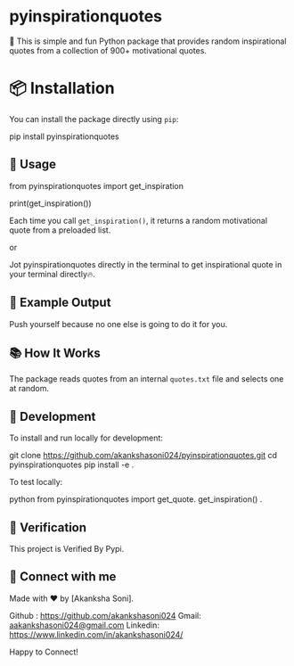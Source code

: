 # pyinspirationquotes
🎯 This is simple and fun Python package that provides random inspirational quotes from a collection of 900+ motivational quotes.

# 📦 Installation
You can install the package directly using `pip`:

pip install pyinspirationquotes

## 🚀 Usage
from pyinspirationquotes import get_inspiration

print(get_inspiration())

Each time you call `get_inspiration()`, it returns a random motivational quote from a preloaded list.

or 

Jot pyinspirationquotes directly in the terminal to get inspirational quote in your terminal directly🔥.


## 📁 Example Output
Push yourself because no one else is going to do it for you.

## 📚 How It Works
The package reads quotes from an internal `quotes.txt` file and selects one at random.

## 🔧 Development
To install and run locally for development:

git clone https://github.com/akankshasoni024/pyinspirationquotes.git
cd pyinspirationquotes
pip install -e .


To test locally:

python
from pyinspirationquotes import get_quote.
get_inspiration() .


## 📄 Verification
This project is Verified By Pypi.

## 📩 Connect with me 
Made with ❤️ by [Akanksha Soni].

Github : https://github.com/akankshasoni024 
Gmail: aakankshasoni024@gmail.com 
Linkedin: https://www.linkedin.com/in/akankshasoni024/ 

Happy to Connect!
